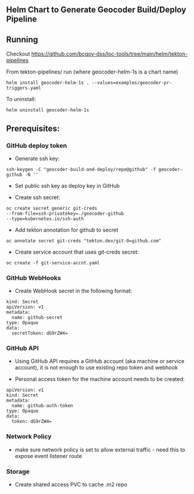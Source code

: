 ## Helm Chart to Generate Geocoder Build/Deploy Pipeline

## Running

Checkout https://github.com/bcgov-dss/loc-tools/tree/main/helm/tekton-pipelines

From tekton-pipelines/ run (where geocoder-helm-1s is a chart name)

```
helm install geocoder-helm-1s . --values=examples/geocoder-pr-triggers.yaml
```

To uninstall:

```
helm uninstall geocoder-helm-1s
```

## Prerequisites:

### GitHub deploy token

- Generate ssh key:

```
ssh-keygen -C "geocoder-build-and-deploy/repo@github" -f geocoder-github -N ''
```

- Set public ssh key as deploy key in GitHub

- Create ssh secret:

```
oc create secret generic git-creds
--from-file=ssh-privatekey=./geocoder-github
--type=kubernetes.io/ssh-auth
```

- Add tekton annotation for github to secret
```
oc annotate secret git-creds "tekton.dev/git-0=github.com"
```

- Create service account that uses git-creds secret:

```
oc create -f git-service-accnt.yaml
```

### GitHub WebHooks
- Create WebHook secret in the following format:

```
kind: Secret
apiVersion: v1
metadata:
  name: github-secret
type: Opaque
data:
  secretToken: dG9rZW4=
```

### GitHub API
- Using GitHub API requires a GitHub account (aka machine or service account), it is not enough to use existing repo token and webhook

- Personal access token for the machine account needs to be created:

```
apiVersion: v1
kind: Secret
metadata:
  name: github-auth-token
type: Opaque
data:
  token: dG9rZW4=
```

### Network Policy
- make sure network policy is set to allow external traffic - need this to expose event listener route

### Storage
- Create shared access PVC to cache .m2 repo
